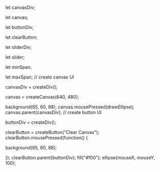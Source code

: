 let canvasDiv;

let canvas;

let buttonDiv;

let clearButton;

let sliderDiv;

let slider;

let minSpan;

let maxSpan;
// create canvas UI

canvasDiv = createDiv();

canvas = createCanvas(640, 480);

background(65, 60, 88);
canvas.mousePressed(drawEllipse);
canvas.parent(canvasDiv);
// create button UI

buttonDiv = createDiv();

clearButton = createButton("Clear Canvas");
clearButton.mousePressed(function() {

  background(65, 60, 88);

});
clearButton.parent(buttonDiv);
fill("#f00");
ellipse(mouseX, mouseY, 100);